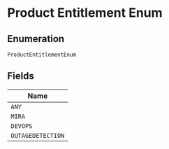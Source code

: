 
# Product Entitlement Enum

## Enumeration

`ProductEntitlementEnum`

## Fields

| Name |
|  --- |
| `ANY` |
| `MIRA` |
| `DEVOPS` |
| `OUTAGEDETECTION` |

